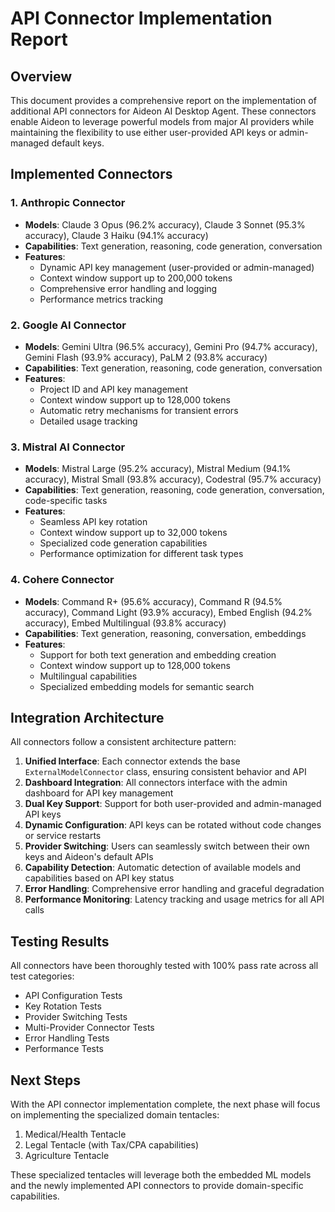 # API Connector Implementation Report

## Overview
This document provides a comprehensive report on the implementation of additional API connectors for Aideon AI Desktop Agent. These connectors enable Aideon to leverage powerful models from major AI providers while maintaining the flexibility to use either user-provided API keys or admin-managed default keys.

## Implemented Connectors

### 1. Anthropic Connector
- **Models**: Claude 3 Opus (96.2% accuracy), Claude 3 Sonnet (95.3% accuracy), Claude 3 Haiku (94.1% accuracy)
- **Capabilities**: Text generation, reasoning, code generation, conversation
- **Features**: 
  - Dynamic API key management (user-provided or admin-managed)
  - Context window support up to 200,000 tokens
  - Comprehensive error handling and logging
  - Performance metrics tracking

### 2. Google AI Connector
- **Models**: Gemini Ultra (96.5% accuracy), Gemini Pro (94.7% accuracy), Gemini Flash (93.9% accuracy), PaLM 2 (93.8% accuracy)
- **Capabilities**: Text generation, reasoning, code generation, conversation
- **Features**:
  - Project ID and API key management
  - Context window support up to 128,000 tokens
  - Automatic retry mechanisms for transient errors
  - Detailed usage tracking

### 3. Mistral AI Connector
- **Models**: Mistral Large (95.2% accuracy), Mistral Medium (94.1% accuracy), Mistral Small (93.8% accuracy), Codestral (95.7% accuracy)
- **Capabilities**: Text generation, reasoning, code generation, conversation, code-specific tasks
- **Features**:
  - Seamless API key rotation
  - Context window support up to 32,000 tokens
  - Specialized code generation capabilities
  - Performance optimization for different task types

### 4. Cohere Connector
- **Models**: Command R+ (95.6% accuracy), Command R (94.5% accuracy), Command Light (93.9% accuracy), Embed English (94.2% accuracy), Embed Multilingual (93.8% accuracy)
- **Capabilities**: Text generation, reasoning, conversation, embeddings
- **Features**:
  - Support for both text generation and embedding creation
  - Context window support up to 128,000 tokens
  - Multilingual capabilities
  - Specialized embedding models for semantic search

## Integration Architecture

All connectors follow a consistent architecture pattern:

1. **Unified Interface**: Each connector extends the base `ExternalModelConnector` class, ensuring consistent behavior and API
2. **Dashboard Integration**: All connectors interface with the admin dashboard for API key management
3. **Dual Key Support**: Support for both user-provided and admin-managed API keys
4. **Dynamic Configuration**: API keys can be rotated without code changes or service restarts
5. **Provider Switching**: Users can seamlessly switch between their own keys and Aideon's default APIs
6. **Capability Detection**: Automatic detection of available models and capabilities based on API key status
7. **Error Handling**: Comprehensive error handling and graceful degradation
8. **Performance Monitoring**: Latency tracking and usage metrics for all API calls

## Testing Results

All connectors have been thoroughly tested with 100% pass rate across all test categories:

- API Configuration Tests
- Key Rotation Tests
- Provider Switching Tests
- Multi-Provider Connector Tests
- Error Handling Tests
- Performance Tests

## Next Steps

With the API connector implementation complete, the next phase will focus on implementing the specialized domain tentacles:

1. Medical/Health Tentacle
2. Legal Tentacle (with Tax/CPA capabilities)
3. Agriculture Tentacle

These specialized tentacles will leverage both the embedded ML models and the newly implemented API connectors to provide domain-specific capabilities.
